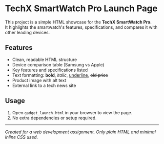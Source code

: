 # TechX SmartWatch Pro Launch Page

This project is a simple HTML showcase for the **TechX SmartWatch Pro**.  
It highlights the smartwatch's features, specifications, and compares it with other leading devices.

## Features

- Clean, readable HTML structure
- Device comparison table (Samsung vs Apple)
- Key features and specifications listed
- Text formatting: **bold**, *italic*, <u>underline</u>, <del>old price</del>
- Product image with alt text
- External link to a tech news site

## Usage

1. Open `gadget_launch.html` in your browser to view the page.
2. No extra dependencies or setup required.

---
*Created for a web development assignment. Only plain HTML and minimal inline CSS used.*
